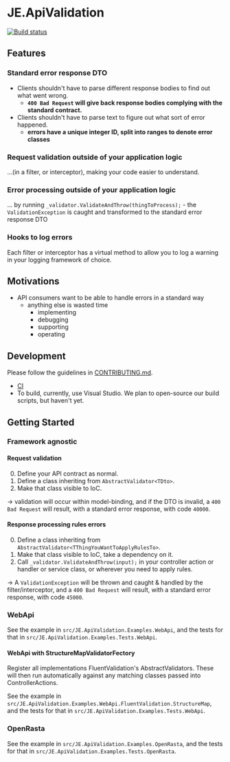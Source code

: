 # JE.ApiValidation

[![Build status](https://ci.appveyor.com/api/projects/status/6wigrr8a3b99mn0s?svg=true)](https://ci.appveyor.com/project/justeattech/je-apivalidation)

## Features
### Standard error response DTO
* Clients shouldn't have to parse different response bodies to find out what went wrong.
  * **`400 Bad Request` will give back response bodies complying with the standard contract.**
* Clients shouldn't have to parse text to figure out what sort of error happened.
  * **errors have a unique integer ID, split into ranges to denote error classes**

### Request validation outside of your application logic
...(in a filter, or interceptor), making your code easier to understand.

### Error processing outside of your application logic
... by running `_validator.ValidateAndThrow(thingToProcess);` - the `ValidationException` is caught and transformed to the standard error response DTO

### Hooks to log errors
Each filter or interceptor has a virtual method to allow you to log a warning in your logging framework of choice.

## Motivations
* API consumers want to be able to handle errors in a standard way
  * anything else is wasted time
    * implementing
    * debugging
    * supporting
    * operating

## Development

Please follow the guidelines in [CONTRIBUTING.md](CONTRIBUTING.md).

* [CI](https://ci.appveyor.com/project/justeattech/je-apivalidation)
* To build, currently, use Visual Studio. We plan to open-source our build scripts, but haven't yet.

## Getting Started

### Framework agnostic

#### Request validation
0. Define your API contract as normal.
0. Define a class inheriting from `AbstractValidator<TDto>`.
0. Make that class visible to IoC.

-> validation will occur within model-binding, and if the DTO is invalid, a `400 Bad Request` will result, with a standard error response, with code `40000`.

#### Response processing rules errors
0. Define a class inheriting from `AbstractValidator<TThingYouWantToApplyRulesTo>`.
0. Make that class visible to IoC, take a dependency on it.
0. Call `_validator.ValidateAndThrow(input);` in your controller action or handler or service class, or wherever you need to apply rules.

-> A `ValidationException` will be thrown and caught & handled by the filter/interceptor, and a `400 Bad Request` will result, with a standard error response, with code `45000`.

### WebApi
See the example in `src/JE.ApiValidation.Examples.WebApi`, and the tests for that in `src/JE.ApiValidation.Examples.Tests.WebApi`.

#### WebApi with StructureMapValidatorFectory
Register all implementations FluentValidation's AbstractValidators. These will then run automatically against any matching classes passed into ControllerActions.

See the example in `src/JE.ApiValidation.Examples.WebApi.FluentValidation.StructureMap`, and the tests for that in `src/JE.ApiValidation.Examples.Tests.WebApi`.

### OpenRasta
See the example in `src/JE.ApiValidation.Examples.OpenRasta`, and the tests for that in `src/JE.ApiValidation.Examples.Tests.OpenRasta`.
